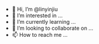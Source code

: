 - 👋 Hi, I’m @linyinjiu
- 👀 I’m interested in ...
- 🌱 I’m currently learning ...
- 💞️ I’m looking to collaborate on ...
- 📫 How to reach me ...

<!---
linyinjiu/linyinjiu is a ✨ special ✨ repository because its `README.md` (this file) appears on your GitHub profile.
You can click the Preview link to take a look at your changes.
--->
